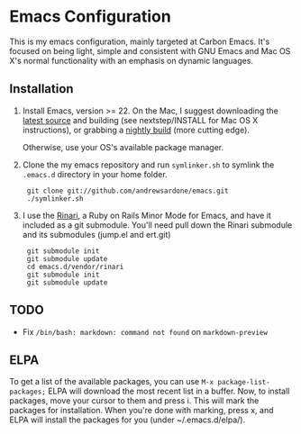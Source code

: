# Emacs Configuration

This is my emacs configuration, mainly targeted at Carbon Emacs. It's focused on being light, simple and consistent with GNU Emacs and Mac OS X's normal functionality with an emphasis on dynamic languages.

## Installation

1. Install Emacs, version >= 22.
   On the Mac, I suggest downloading the [latest source](http://ftp.gnu.org/pub/gnu/emacs/) and building (see nextstep/INSTALL for Mac OS X instructions), or grabbing a [nightly build](http://atomized.org/wp-content/cocoa-emacs-nightly/) (more cutting edge).

   Otherwise, use your OS's available package manager.
2. Clone the my emacs repository and run `symlinker.sh` to symlink the `.emacs.d` directory in your home folder.

        git clone git://github.com/andrewsardone/emacs.git
        ./symlinker.sh

3. I use the [Rinari](http://rinari.rubyforge.org/), a Ruby on Rails Minor Mode for Emacs, and have it included as a git submodule. You'll need pull down the Rinari submodule and its submodules (jump.el and ert.git)

        git submodule init
        git submodule update
        cd emacs.d/vendor/rinari
        git submodule init
        git submodule update

## TODO

- Fix `/bin/bash: markdown: command not found` on `markdown-preview`

## ELPA

To get a list of the available packages, you can use `M-x package-list-packages;` ELPA will download the most recent list in a buffer. Now, to install packages, move your cursor to them and press i. This will mark the packages for installation. When you're done with marking, press x, and ELPA will install the packages for you (under ~/.emacs.d/elpa/).

